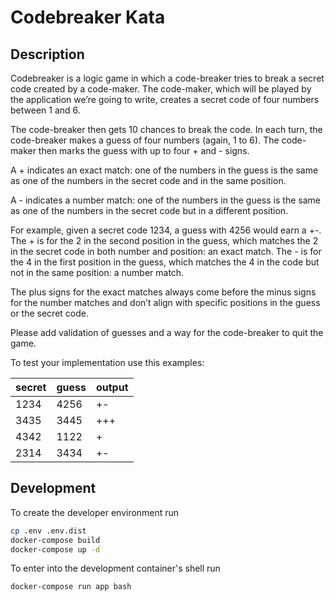 # Codebreaker Kata

## Description

Codebreaker is a logic game in which a code-breaker tries to break a secret code created by a code-maker. The code-maker, which will be played by the application we’re going to write, creates a secret code of four numbers between 1 and 6.

The code-breaker then gets 10 chances to break the code. In each turn, the code-breaker makes a guess of four numbers (again, 1 to 6). The code-maker then marks the guess with up to four + and - signs.

A + indicates an exact match: one of the numbers in the guess is the same as one of the numbers in the secret code and in the same position.

A - indicates a number match: one of the numbers in the guess is the same as one of the numbers in the secret code but in a different position.

For example, given a secret code 1234, a guess with 4256 would earn a +-. The + is for the 2 in the second position in the guess, which matches the 2 in the secret code in both number and position: an exact match. The - is for the 4 in the first position in the guess, which matches the 4 in the code but not in the same position: a number match.

The plus signs for the exact matches always come before the minus signs for the number matches and don’t align with specific positions in the guess or the secret code.

Please add validation of guesses and a way for the code-breaker to quit the game.

To test your implementation use this examples:

| secret | guess | output |
| ------ | ----- | ------ |
| 1234   | 4256  | +-     |
| 3435   | 3445  | +++    |
| 4342   | 1122  | +      |
| 2314   | 3434  | +-     |

## Development

To create the developer environment run

```bash
cp .env .env.dist
docker-compose build
docker-compose up -d
```

To enter into the development container's shell run

```bash
docker-compose run app bash
```
